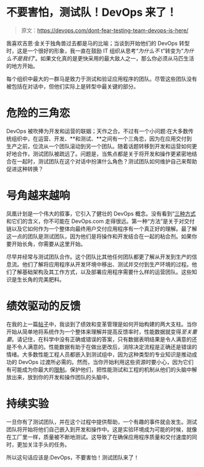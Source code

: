 # 不要害怕，测试队！DevOps 来了！

> 原文：<https://devops.com/dont-fear-testing-team-devops-is-here/>

我喜欢吉恩·金关于独角兽过去都是马的比喻；当谈到开始他们的 DevOps 转型时，这是一个很好的形象，我一直在鼓励 IT 组织从思考“*为什么不* t”转变为“*为什么不是我们*”。如果文化真的是更快采用的最大敌人之一，那么你必须从马匹生活的地方开始。

每个组织中最大的一群马是致力于测试和验证应用程序的团队。尽管这些团队没有被包括在对话中，但他们实际上是转型中最关键的部分。

# 危险的三角恋

DevOps 被吹捧为开发和运营的联姻；天作之合。不过有一个小问题:在大多数传统组织中，在运营、开发、**和测试、**之间有一个三角恋，因为在应用交付到生产之前，位流从一个团队滚动到另一个团队。随着话题转移到开发和运营如何更好地合作，测试团队被疏远了。问题是，当焦点都是关于将开发和操作更紧密地结合在一起时，测试团队在这个对话中扮演什么角色？测试团队如何维护自己来帮助促进这种转换？

# 号角越来越响

凤凰计划是一个伟大的叙事，它引入了健壮的 DevOps 概念。没有看到“[三种方式](http://itrevolution.com/the-three-ways-principles-underpinning-devops/)和它们的含义，你不可能在 DevOps.com 走得很远。第一种“方法”是关于对交付链以及它如何作为一个整体向最终用户交付应用程序有一个真正好的理解。最了解这一点的团队是测试团队，因为他们是将操作和开发结合在一起的粘合剂。如果你要开始长角，你需要从这里开始。

尽早并经常与测试团队合作。这个团队比其他任何团队都更了解从开发到生产的信息流。他们了解将应用程序从开发环境中移出、测试并交付到生产环境的过程。他们了解基础架构及其工作方式，以及部署应用程序需要什么样的运营团队。这些知识是生长角的完美肥料。

# 绩效驱动的反馈

在我的上一篇[帖子](http://ow.ly/uOVfB)中，我谈到了绩效和变革管理是如何开始构建的两大支柱。当你开始从简单地将系统作为一个整体来理解并提高反馈率时，性能数据就变得*至关重要*。请记住，在科学中没有正确或错误的答案，只有数据表明结果是令人满意的还是不令人满意的。性能数据有助于在做出更改后，消除决定流程是正确还是错误的情绪。大多数性能工程人员都嵌入到测试组中，因为这种类型的专业知识是推动成功的 DevOps 过渡所必需的。然而，当你开始利用这些资源时要小心，因为它们有可能成为你最大的[限制](https://devops.com/blogs/devops-and-the-goal-2/)。保护他们，把性能测试和工程的机制从他们的头脑中解放出来，放到你的开发和操作团队的头脑中。

# 持续实验

一旦你有了测试团队，并在这个过程中提供帮助，一个有趣的事件就会发生。测试团队将开始将他们自己嵌入到开发和操作中。这是实验环境成为可能的时候，就像在工厂里一样，质量被不断地测试。这导致了在确保应用程序质量和交付速度的同时，更加关注手头的任务。

所以这句话应该是:DevOps，不要害怕！测试团队来了！
